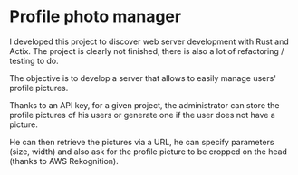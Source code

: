 # Profile photo manager

I developed this project to discover web server development with Rust and Actix. 
The project is clearly not finished, there is also a lot of refactoring / testing to do.

The objective is to develop a server that allows to easily manage users' profile pictures.  

Thanks to an API key, for a given project, the administrator can store the profile pictures of his users or generate one if the user does not have a picture.

He can then retrieve the pictures via a URL, he can specify parameters (size, width) and also ask for the profile picture to be cropped on the head (thanks to AWS Rekognition).